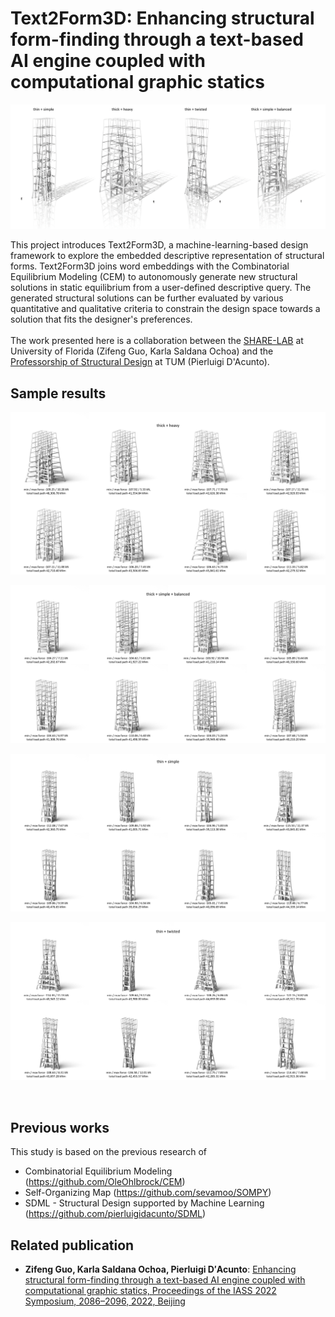 # Text2Form3D: Enhancing structural form-finding through a text-based AI engine coupled with computational graphic statics

![sample results](outputs/1.png)

This project introduces Text2Form3D, a machine-learning-based design framework to explore the embedded descriptive representation of structural forms.
Text2Form3D joins word embeddings with the Combinatorial Equilibrium Modeling (CEM) to autonomously generate new structural solutions in static equilibrium from a user-defined descriptive query.
The generated structural solutions can be further evaluated by various quantitative and qualitative criteria to constrain the design space towards a solution that fits the designer's preferences.
<br>
<br>
The work presented here is a collaboration between the [SHARE-LAB](https://www.ai-share-lab.com/) at University of Florida (Zifeng Guo, Karla Saldana Ochoa)
and the [Professorship of Structural Design](https://www.arc.ed.tum.de/sd/structural-design/) at TUM (Pierluigi D'Acunto).
<br>

## Sample results

![sample results](outputs/2.png)

![sample results](outputs/3.png)

![sample results](outputs/4.png)

![sample results](outputs/5.png)

<br>

## Previous works

This study is based on the previous research of
- Combinatorial Equilibrium Modeling (https://github.com/OleOhlbrock/CEM)
- Self-Organizing Map (https://github.com/sevamoo/SOMPY)
- SDML - Structural Design supported by Machine Learning (https://github.com/pierluigidacunto/SDML)

## Related publication

- <b>Zifeng Guo, Karla Saldana Ochoa, Pierluigi D′Acunto</b>: [Enhancing structural form-finding through a text-based AI engine coupled with computational graphic statics, Proceedings of the IASS 2022 Symposium, 2086–2096, 2022, Beijing](https://storage.googleapis.com/zf_papers/IASS2022_final_version.pdf)
<br>
